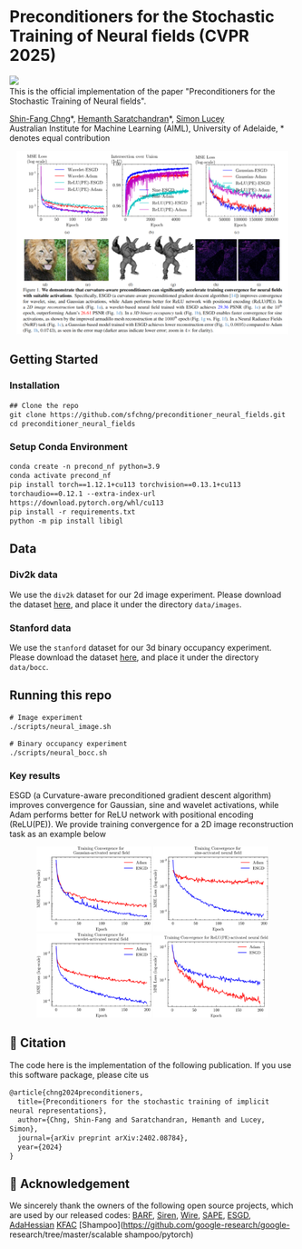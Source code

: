 # Preconditioners for the Stochastic Training of Neural fields (CVPR 2025)

<a href='https://arxiv.org/abs/2402.08784.pdf'><img src='https://img.shields.io/badge/Paper-Arxiv-red'></a></br>
This is the official implementation of the paper "Preconditioners for the Stochastic Training of Neural fields".

[Shin-Fang Chng](https://sfchng.github.io)\*,
[Hemanth Saratchandran]()\*,
[Simon Lucey]() <br>
Australian Institute for Machine Learning (AIML), University of Adelaide, \* denotes equal contribution


<p align="center" width="100%">
<img src="misc/teaser_figure.png" width="95%"> 
</p>


## Getting Started ##

### Installation ###
```
## Clone the repo
git clone https://github.com/sfchng/preconditioner_neural_fields.git
cd preconditioner_neural_fields
```

### Setup Conda Environment ###
```
conda create -n precond_nf python=3.9 
conda activate precond_nf
pip install torch==1.12.1+cu113 torchvision==0.13.1+cu113 torchaudio==0.12.1 --extra-index-url https://download.pytorch.org/whl/cu113
pip install -r requirements.txt
python -m pip install libigl
```

## Data
### Div2k data ###
We use the ``div2k`` dataset for our 2d image experiment. Please download the dataset [here](https://universityofadelaide.box.com/s/13twlttg9aagf4srye11c6oh41t04dv5), and place it under
the directory ``data/images``.

### Stanford data ##
We use the ``stanford`` dataset for our 3d binary occupancy experiment. Please download the dataset [here](https://universityofadelaide.box.com/s/k435ov4uoj8pybzdunuc3m92gap14zjp), and place it under the directory ``data/bocc``.

## Running this repo ##
```
# Image experiment
./scripts/neural_image.sh
```

```
# Binary occupancy experiment
./scripts/neural_bocc.sh
```

### Key results ###
ESGD (a Curvature-aware preconditioned gradient descent algorithm) improves convergence for Gaussian, sine and wavelet activations, while Adam performs
better for ReLU network with positional encoding (ReLU(PE)). We provide training convergence for a 2D image reconstruction task as an example below
<p align="center" width="100%">
<img src="misc/gaussian_convergence.png" width="40%"> <img src="misc/sine_convergence.png" width="40%"> 
<img src="misc/wavelet_convergence.png" width="40%"> <img src="misc/relu_convergence.png" width="40%"> 
</p>


<h2 id="citation"> 📖 Citation  </h2>
The code here is the implementation of the following publication. If you use this software package, please cite us

```
@article{chng2024preconditioners,
  title={Preconditioners for the stochastic training of implicit neural representations},
  author={Chng, Shin-Fang and Saratchandran, Hemanth and Lucey, Simon},
  journal={arXiv preprint arXiv:2402.08784},
  year={2024}
}
```

<h2 id="acknowledgement"> 🤝 Acknowledgement  </h2>

We sincerely thank the owners of the following open source projects, which are used by our released codes: 
[BARF](https://github.com/chenhsuanlin/bundle-adjusting-NeRF), [Siren](https://github.com/vsitzmann/siren), [Wire](https://github.com/vishwa91/wire), [SAPE](https://github.com/amirhertz/SAPE), [ESGD](https://github.com/crowsonkb/esgd), [AdaHessian](https://github.com/amirgholami/adahessian) [KFAC](https://github.com/Thrandis/EKFAC-pytorch) [Shampoo](https://github.com/google-research/google-
research/tree/master/scalable shampoo/pytorch)
